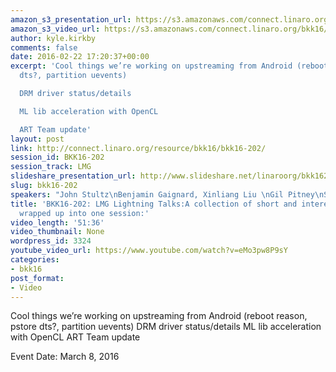 ```yaml
---
amazon_s3_presentation_url: https://s3.amazonaws.com/connect.linaro.org/bkk16/Presentations/Tuesday/BKK16-202.pdf
amazon_s3_video_url: https://s3.amazonaws.com/connect.linaro.org/bkk16/Videos/Tuesday/BKK16-202%20LMG%20Lightning%20Talks.mp4
author: kyle.kirkby
comments: false
date: 2016-02-22 17:20:37+00:00
excerpt: 'Cool things we’re working on upstreaming from Android (reboot reason, pstore
  dts?, partition uevents)

  DRM driver status/details

  ML lib acceleration with OpenCL

  ART Team update'
layout: post
link: http://connect.linaro.org/resource/bkk16/bkk16-202/
session_id: BKK16-202
session_track: LMG
slideshare_presentation_url: http://www.slideshare.net/linaroorg/bkk16202-lmg-lightning-talks-a-collection-of-short-and-interesting-topics-wrapped-up-into-one-session
slug: bkk16-202
speakers: "John Stultz\nBenjamin Gaignard, Xinliang Liu \nGil Pitney\nStuart Monteith"
title: 'BKK16-202: LMG Lightning Talks:A collection of short and interesting topics
  wrapped up into one session:'
video_length: '51:36'
video_thumbnail: None
wordpress_id: 3324
youtube_video_url: https://www.youtube.com/watch?v=eMo3pw8P9sY
categories:
- bkk16
post_format:
- Video
---
```


Cool things we’re working on upstreaming from Android (reboot reason, pstore dts?, partition uevents) DRM driver status/details ML lib acceleration with OpenCL ART Team update

Event Date: March 8, 2016

